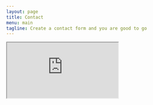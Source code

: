 ```yaml
---
layout: page
title: Contact
menu: main
tagline: Create a contact form and you are good to go
---
```


<div class="iframe-container google-contact-form-height">
  <iframe
    src="https://docs.google.com/forms/d/e/1FAIpQLSciwm3eD6yYKxLMpYM36c5EOKTf3hshmyYfHrkaFAzfFHl1Fw/viewform?embedded=true" scrolling="no">Loading...</iframe>  
</div>

